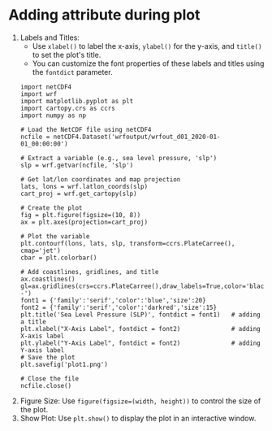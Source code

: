 # Adding attribute during plot
1.  Labels and Titles:
    - Use ``` xlabel() ``` to label the x-axis, ``` ylabel() ``` for the y-axis, and ``` title() ``` to set the plot's title.
    - You can customize the font properties of these labels and titles using the ``` fontdict ``` parameter.
    ```console
    import netCDF4
    import wrf
    import matplotlib.pyplot as plt
    import cartopy.crs as ccrs
    import numpy as np
    
    # Load the NetCDF file using netCDF4
    ncfile = netCDF4.Dataset('wrfoutput/wrfout_d01_2020-01-01_00:00:00')
    
    # Extract a variable (e.g., sea level pressure, 'slp')
    slp = wrf.getvar(ncfile, 'slp')
    
    # Get lat/lon coordinates and map projection
    lats, lons = wrf.latlon_coords(slp)
    cart_proj = wrf.get_cartopy(slp)
    
    # Create the plot
    fig = plt.figure(figsize=(10, 8))
    ax = plt.axes(projection=cart_proj)
    
    # Plot the variable
    plt.contourf(lons, lats, slp, transform=ccrs.PlateCarree(), cmap='jet')
    cbar = plt.colorbar()
    
    # Add coastlines, gridlines, and title
    ax.coastlines()
    gl=ax.gridlines(crs=ccrs.PlateCarree(),draw_labels=True,color='black',alpha=0.5,linestyle='--')
    font1 = {'family':'serif','color':'blue','size':20}
    font2 = {'family':'serif','color':'darkred','size':15}
    plt.title('Sea Level Pressure (SLP)', fontdict = font1)   # adding a title
    plt.xlabel("X-Axis Label", fontdict = font2)              # adding X-axis label
    plt.ylabel("Y-Axis Label", fontdict = font2)              # adding Y-axis label
    # Save the plot
    plt.savefig('plot1.png')
    
    # Close the file
    ncfile.close()
    ```
2.  Figure Size: Use ``` figure(figsize=(width, height)) ``` to control the size of the plot.
3.  Show Plot: Use ``` plt.show() ``` to display the plot in an interactive window.
